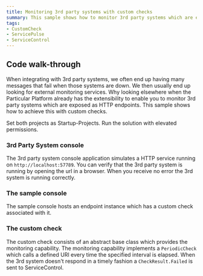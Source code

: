 ```yaml
---
title: Monitoring 3rd party systems with custom checks
summary: This sample shows how to monitor 3rd party systems which are exposed as HTTP endpoints with custom checks.
tags:
- CustomCheck
- ServicePulse
- ServiceControl
---
```


## Code walk-through 

When integrating with 3rd party systems, we often end up having many messages that fail when those systems are down. We then usually end up looking for external monitoring services. Why looking elsewhere when the Particular Platform already has the extensibility to enable you to monitor 3rd party systems which are exposed as HTTP endpoints. This sample shows how to achieve this with custom checks. 

Set both projects as Startup-Projects. Run the solution with elevated permissions.

### 3rd Party System console

The 3rd party system console application simulates a HTTP service running on `http://localhost:57789`. You can verify that the 3rd party system is running by opening the url in a browser. When you receive no error the 3rd system is running correctly.

### The sample console

The sample console hosts an endpoint instance which has a custom check associated with it. 

### The custom check

The custom check consists of an abstract base class which provides the monitoring capability. The monitoring capability implements a `PeriodicCheck` which calls a defined URI every time the specified interval is elapsed. When the 3rd system doesn't respond in a timely fashion a `CheckResult.Failed` is sent to ServiceControl.

<!-- import thecustomcheck -->